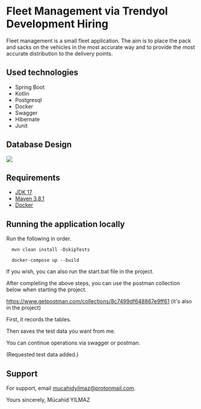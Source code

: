 
# Fleet Management via Trendyol Development Hiring 

Fleet management is a small fleet application. The aim is to place the pack and sacks on the vehicles in the most accurate way and to provide the most accurate distribution to the delivery points.



## Used technologies

 - Spring Boot
 - Kotlin
 - Postgresql
 - Docker
 - Swagger
 - Hibernate
 - Junit

 


## Database Design

![](https://i.ibb.co/R9C1F8y/fleet-management.png)


## Requirements

- [JDK 17](https://www.oracle.com/java/technologies/javase/jdk17-archive-downloads.html)
- [Maven 3.8.1](https://maven.apache.org/)
- [Docker](https://www.docker.com/products/docker-desktop/)


## Running the application locally

Run the following in order.

```http
  mvn clean install -DskipTests 
```

```http
  docker-compose up --build
```

If you wish, you can also run the start.bat file in the project.

After completing the above steps, you can use the postman collection below when starting the project.

https://www.getpostman.com/collections/8c7499df648867e9ff61 (it's also in the project) 

First, it records the tables.

Then saves the test data you want from me.

You can continue operations via swagger or postman.

(Requested test data added.)



## Support

For support, email mucahidyilmaz@protonmail.com. 

Yours sincerely, 
Mücahid YILMAZ
